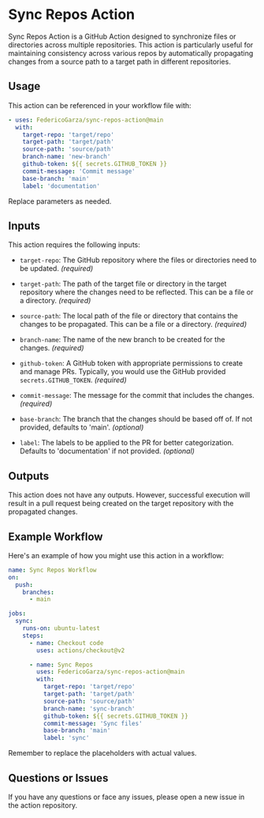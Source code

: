 # Sync Repos Action

Sync Repos Action is a GitHub Action designed to synchronize files or directories across multiple repositories. This action is particularly useful for maintaining consistency across various repos by automatically propagating changes from a source path to a target path in different repositories.

## Usage

This action can be referenced in your workflow file with:

```yaml
- uses: FedericoGarza/sync-repos-action@main
  with:
    target-repo: 'target/repo'
    target-path: 'target/path'
    source-path: 'source/path'
    branch-name: 'new-branch'
    github-token: ${{ secrets.GITHUB_TOKEN }}
    commit-message: 'Commit message'
    base-branch: 'main'
    label: 'documentation'
```
Replace parameters as needed.

## Inputs

This action requires the following inputs:

- `target-repo`: The GitHub repository where the files or directories need to be updated. _(required)_

- `target-path`: The path of the target file or directory in the target repository where the changes need to be reflected. This can be a file or a directory. _(required)_

- `source-path`: The local path of the file or directory that contains the changes to be propagated. This can be a file or a directory. _(required)_

- `branch-name`: The name of the new branch to be created for the changes. _(required)_

- `github-token`: A GitHub token with appropriate permissions to create and manage PRs. Typically, you would use the GitHub provided `secrets.GITHUB_TOKEN`. _(required)_

- `commit-message`: The message for the commit that includes the changes. _(required)_

- `base-branch`: The branch that the changes should be based off of. If not provided, defaults to 'main'. _(optional)_

- `label`: The labels to be applied to the PR for better categorization. Defaults to 'documentation' if not provided. _(optional)_

## Outputs

This action does not have any outputs. However, successful execution will result in a pull request being created on the target repository with the propagated changes.

## Example Workflow

Here's an example of how you might use this action in a workflow:

```yaml
name: Sync Repos Workflow
on:
  push:
    branches:
      - main

jobs:
  sync:
    runs-on: ubuntu-latest
    steps:
      - name: Checkout code
        uses: actions/checkout@v2

      - name: Sync Repos
        uses: FedericoGarza/sync-repos-action@main
        with:
          target-repo: 'target/repo'
          target-path: 'target/path'
          source-path: 'source/path'
          branch-name: 'sync-branch'
          github-token: ${{ secrets.GITHUB_TOKEN }}
          commit-message: 'Sync files'
          base-branch: 'main'
          label: 'sync'
```

Remember to replace the placeholders with actual values.

## Questions or Issues

If you have any questions or face any issues, please open a new issue in the action repository.
